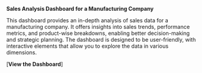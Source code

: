 **Sales Analysis Dashboard for a Manufacturing Company**

This dashboard provides an in-depth analysis of sales data for a manufacturing company. It offers insights into sales trends, performance metrics, and product-wise breakdowns, enabling better decision-making and strategic planning. The dashboard is designed to be user-friendly, with interactive elements that allow you to explore the data in various dimensions.

[**View the Dashboard**]
